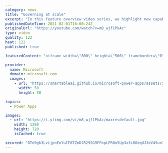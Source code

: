 ```yaml
---
category: news
title: "Governing at scale"
excerpt: "In this feature overview video series, we highlight new capabilities included in the latest update to Microsoft Power Apps.  Microsoft's Power Platform is a rich ecosystem of more than three hundred Microsoft and non-Microsoft connectors that can be leveraged by apps and flows. We are proud to introduce"
publishedDateTime: 2021-02-01T16:00:24Z
originalUrl: "https://youtube.com/watch?v=m8_wjf1PkAc"
type: video
quality: 122
heat: 122
published: true

featuredContent: "<iframe width=\"800\" height=\"500\" frameborder=\"0\" src=\"https://www.youtube.com/embed/m8_wjf1PkAc\" allow=\"accelerometer; autoplay; encrypted-media; gyroscope; picture-in-picture\" allowfullscreen></iframe>"

provider:
  name: Microsoft
  domain: microsoft.com
  images:
    - url: "https://smartableai.github.io/microsoft-power-apps/assets/images/organizations/microsoft.com-50x50.jpg"
      width: 50
      height: 50

topics:
  - Power Apps

images:
  - url: "https://i.ytimg.com/vi/m8_wjf1PkAc/maxresdefault.jpg"
    width: 1280
    height: 720
    isCached: true

secured: "DTn9gk3LvijpnEoYuIF8TZmDlR29SG9FPopLPR0o5Up3x3c8OeqUJ3eV45unIfcghsW9U6TcErs0jXZd2t+WH/IDDGGIXnKp1x0S54BlxEsp0cmrj4RaP9gU/cNByM4SVrg13pFvbtWrzDD8rrLt+kupDD+PJSwUfLuv4Nwn3/8jpKWPZtU6yFuYg//FfVJp4KkO0QtEvJnjcAz1mdSiwGfgI+4MnU5fhFFKKBgSpJKytgpFqnzCuraxYQQvUByh/htT2LVY5t7ruNPP6Eqtc1faafFh/BwZ9af5tb5KEMOM0ayIRkpJ8pT8Tdqfko7c6Y68NjR74urcxNkDeUMjq0TFqxn/VTGYOLlTgonIovJYLZmkVoh1G22QeXuVQmnW+vFitdeC+XtiNjCYNJ/zGZMrq2gMJi26/l5vYUpwzH0=;z8jRrUtSb5sRBa+qYL6/9A=="
---
```


